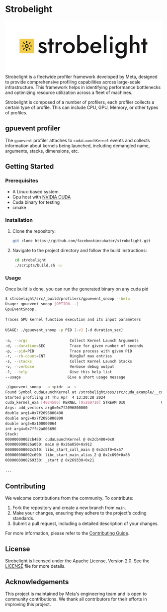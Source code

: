 # Strobelight

![Strobelight Logo](images/Strobelight_brandmark_full-color-black-text.svg)
Strobelight is a fleetwide profiler framework developed by Meta, designed to provide comprehensive profiling capabilities across large-scale infrastructure. This framework helps in identifying performance bottlenecks and optimizing resource utilization across a fleet of machines.

Strobelight is composed of a number of profilers, each profiler collects a certain type of profile. This can include CPU, GPU, Memory, or other types of profiles.

## gpuevent profiler
The `gpuevent` profiler attaches to `cudaLaunchKernel` events and collects information about kernels being launched, including demangled name, arguments, stacks, dimensions, etc.

## Getting Started

### Prerequisites

- A Linux-based system.
- Gpu host with [NVIDIA CUDA](https://docs.nvidia.com/cuda/cuda-installation-guide-linux/index.html)
- Cuda binary for testing
- cmake

### Installation

1. Clone the repository:
   ```bash
   git clone https://github.com/facebookincubator/strobelight.git
   ```

2. Navigate to the project directory and follow the build instructions:
   ```bash
    cd strobelight
    ./scripts/build.sh -u
   ```

### Usage

Once build is done, you can run the generated binary on any cuda pid
   ```bash
   $ strobelight/src/_build/profilers/gpuevent_snoop --help
Usage: gpuevent_snoop [OPTION...]
GpuEventSnoop.

Traces GPU kernel function execution and its input parameters

USAGE: ./gpuevent_snoop -p PID [-v] [-d duration_sec]

  -a, --args                   Collect Kernel Launch Arguments
  -d, --duration=SEC           Trace for given number of seconds
  -p, --pid=PID                Trace process with given PID
  -r, --rb-count=CNT           RingBuf max entries
  -s, --stacks                 Collect Kernel Launch Stacks
  -v, --verbose                Verbose debug output
  -?, --help                   Give this help list
   --usage                     Give a short usage message
   ```

 ```bash
./gpuevent_snoop  -p <pid> -a -s
Found Symbol cudaLaunchKernel at /strobelight/oss/src/cuda_example/__cuda_kernel_example__/cuda_kernel_example Offset: 0xca480
Started profiling at Thu Apr  4 13:20:28 2024
cuda_kernel_exa [4024506] KERNEL [0x269710] STREAM 0x0                GRID (1,1,1) BLOCK (256,1,1) add_vectors(double*, double*, do...
Args: add_vectors arg0=0x7f2096800000
double arg1=0x7f2096800400
double arg2=0x7f2096800800
double arg3=0x100000064
int arg4=0x7ffc2a866690
Stack:
00000000002cb480: cudaLaunchKernel @ 0x2cb480+0x0
000000000026a050: main @ 0x26a050+0x912
000000000002c5f0: libc_start_call_main @ 0x2c5f0+0x67
000000000002c690: libc_start_main_alias_2 @ 0x2c690+0x88
0000000000269330: _start @ 0x269330+0x21

...

 ```

## Contributing

We welcome contributions from the community. To contribute:

1. Fork the repository and create a new branch from `main`.
2. Make your changes, ensuring they adhere to the project's coding standards.
3. Submit a pull request, including a detailed description of your changes.

For more information, please refer to the [Contributing Guide](https://github.com/facebookincubator/strobelight/blob/main/CONTRIBUTING.md).

## License

Strobelight is licensed under the Apache License, Version 2.0. See the [LICENSE](https://github.com/facebookincubator/strobelight/blob/main/LICENSE) file for more details.

## Acknowledgements

This project is maintained by Meta's engineering team and is open to community contributions. We thank all contributors for their efforts in improving this project.

